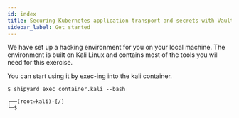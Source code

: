 ```yaml
---
id: index
title: Securing Kubernetes application transport and secrets with Vault and Consul
sidebar_label: Get started
---
```


We have set up a hacking environment for you on your local machine.
The environment is built on Kali Linux and contains most of the tools you will need for this exercise.

You can start using it by exec-ing into the kali container.

```shell
$ shipyard exec container.kali --bash

┌──(root💀kali)-[/]
└─$
```
